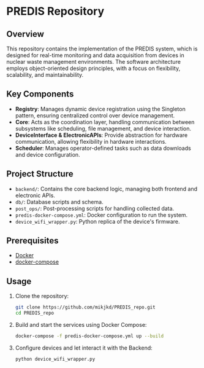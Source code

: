 # PREDIS Repository

## Overview

This repository contains the implementation of the PREDIS system, which is designed for real-time monitoring and data acquisition from devices in nuclear waste management environments. The software architecture employs object-oriented design principles, with a focus on flexibility, scalability, and maintainability.

## Key Components

- **Registry**: Manages dynamic device registration using the Singleton pattern, ensuring centralized control over device management.
- **Core**: Acts as the coordination layer, handling communication between subsystems like scheduling, file management, and device interaction.
- **DeviceInterface & ElectronicAPIs**: Provide abstraction for hardware communication, allowing flexibility in hardware interactions.
- **Scheduler**: Manages operator-defined tasks such as data downloads and device configuration.

## Project Structure

- `backend/`: Contains the core backend logic, managing both frontend and electronic APIs.
- `db/`: Database scripts and schema.
- `post_ops/`: Post-processing scripts for handling collected data.
- `predis-docker-compose.yml`: Docker configuration to run the system.
- `device_wifi_wrapper.py`: Python replica of the device's firmware.

## Prerequisites

- [Docker](https://www.docker.com/)
- [docker-compose](https://docs.docker.com/compose/)

## Usage

1. Clone the repository:

   ```bash
   git clone https://github.com/mikjkd/PREDIS_repo.git
   cd PREDIS_repo
    ```
2. Build and start the services using Docker Compose:
    ```bash
   docker-compose -f predis-docker-compose.yml up --build
   ```
3. Configure devices and let interact it with the Backend:
    ```bash
    python device_wifi_wrapper.py
   ```

